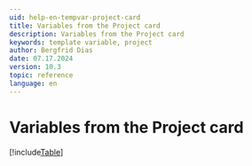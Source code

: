 ```yaml
---
uid: help-en-tempvar-project-card
title: Variables from the Project card
description: Variables from the Project card
keywords: template variable, project
author: Bergfrid Dias
date: 07.17.2024
version: 10.3
topic: reference
language: en
---
```


# Variables from the Project card

[!include[Table](../../../../../common/includes/variable/table-project.md)]
